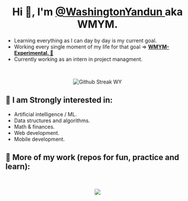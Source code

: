<h1 align="center" > Hi 👋, I'm <a href="https://github.com/WashingtonYandun"> @WashingtonYandun </a> aka WMYM. </h1>
    
<p>
    <ul>
        <li> Learning everything as I can day by day is my current goal. </li>
        <li> Working every single moment of my life for that goal => <b><a href="https://github.com/WMYM-Experimental"> WMYM-Experimental. 🌱 </a></b></li>
        <li> Currently working as an intern in project managment. </li>
    </ul>
</p>

<br>
<p align="center">
  <img alt="Github Streak WY" src="http://github-readme-streak-stats.herokuapp.com?user=WashingtonYandun&theme=react&hide_border=true&date_format=M%20j%5B%2C%20Y%5D&stroke=5AA5E7&fire=5AA5E7&currStreakNum=5AA5E7&border=5AA5E7&sideNums=5AA5E7&sideLabels=5AA5E7&ring=5AA5E7&currStreakLabel=5AA5E7"/>
</p>
    
<h2> 👀 I am Strongly interested in: </h2>
<p>
    <ul>
        <li> Artificial intelligence / ML. </li>
        <li> Data structures and algorithms. </li>
        <li> Math & finances. </li>
        <li> Web development. </li>
        <li> Mobile development. </li>
    </ul>
</p>

<h2> 🌱 More of my work (repos for fun, practice and learn): </h2>
<br>
<p align="center" >
    <a align="center" href="https://github.com/WMYM-Experimental"><image src="https://readme-typing-svg.herokuapp.com?font=Roboto&size=20&color=5AA5E7&center=true&width=410&height=45&lines=WMYM+-+Experimental."></a>
</p>
